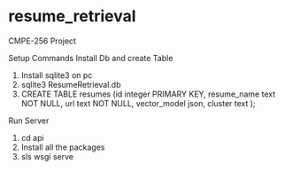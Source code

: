 # resume_retrieval
CMPE-256 Project

Setup Commands
Install Db and create Table
1. Install sqlite3 on pc
2. sqlite3 ResumeRetrieval.db
3. CREATE TABLE resumes (id integer PRIMARY KEY, resume_name text NOT NULL, url text NOT NULL, vector_model json, cluster text );

Run Server
1. cd api
2. Install all the packages
3. sls wsgi serve